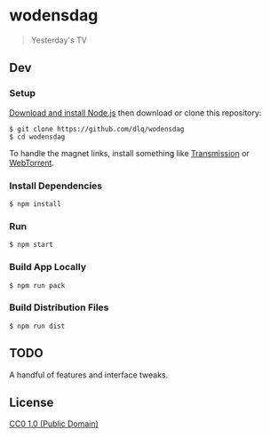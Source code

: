 # wodensdag

> Yesterday's TV

## Dev

### Setup

[Download and install Node.js](https://nodejs.org/en/download/)
then download or clone this repository:
```
$ git clone https://github.com/dlq/wodensdag
$ cd wodensdag
```

To handle the magnet links, install something like
[Transmission](https://transmissionbt.com) or
[WebTorrent](https://webtorrent.io/desktop/).

### Install Dependencies

```
$ npm install
```

### Run

```
$ npm start
```

### Build App Locally

```
$ npm run pack
```

### Build Distribution Files

```
$ npm run dist
```

## TODO

A handful of features and interface tweaks.

## License

[CC0 1.0 (Public Domain)](LICENSE.md)
